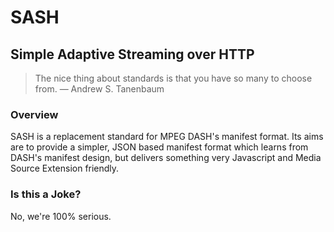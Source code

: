 # SASH
## Simple Adaptive Streaming over HTTP

> The nice thing about standards is that you have so many to choose from.
> &mdash; Andrew S. Tanenbaum


### Overview

SASH is a replacement standard for MPEG DASH's manifest format. Its aims are to provide a simpler, JSON based manifest format which learns from DASH's manifest design, but delivers something very Javascript and Media Source Extension friendly.

### Is this a Joke?

No, we're 100% serious.
